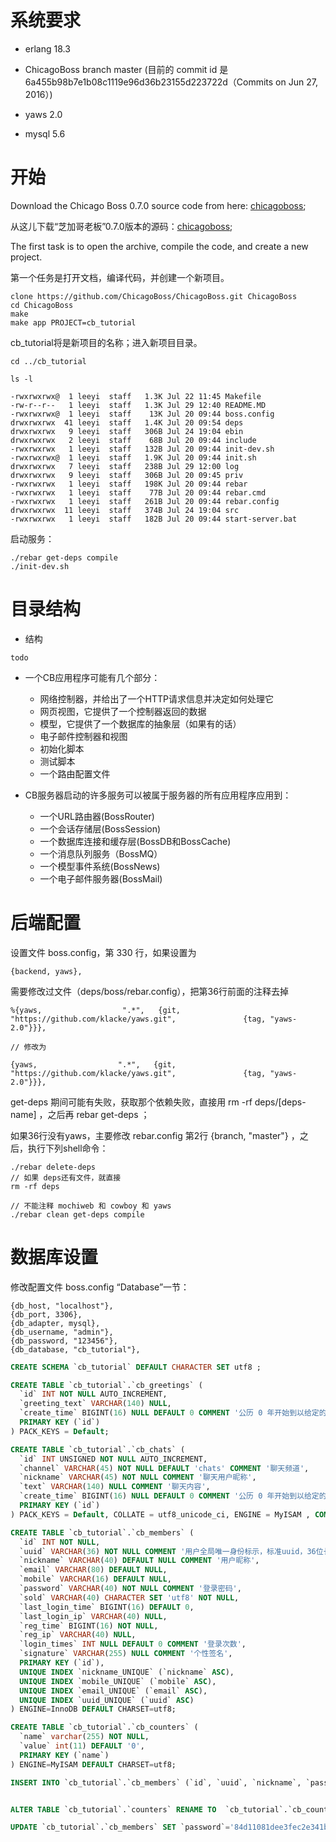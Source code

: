 # 系统要求

* erlang 18.3

* ChicagoBoss branch master (目前的 commit id 是 6a455b98b7e1b08c1119e96d36b23155d223722d（Commits on Jun 27, 2016）)

* yaws 2.0

* mysql 5.6

# 开始

Download the Chicago Boss 0.7.0 source code from here: [chicagoboss](http://www.chicagoboss.org/);

从这儿下载“芝加哥老板”0.7.0版本的源码：[chicagoboss](http://www.chicagoboss.org/);

The first task is to open the archive, compile the code, and create a new project.

第一个任务是打开文档，编译代码，并创建一个新项目。


```shell
clone https://github.com/ChicagoBoss/ChicagoBoss.git ChicagoBoss
cd ChicagoBoss
make
make app PROJECT=cb_tutorial
```

cb_tutorial将是新项目的名称；进入新项目目录。

```shell
cd ../cb_tutorial

ls -l

-rwxrwxrwx@  1 leeyi  staff   1.3K Jul 22 11:45 Makefile
-rw-r--r--   1 leeyi  staff   1.3K Jul 29 12:40 README.MD
-rwxrwxrwx@  1 leeyi  staff    13K Jul 20 09:44 boss.config
drwxrwxrwx  41 leeyi  staff   1.4K Jul 20 09:54 deps
drwxrwxrwx   9 leeyi  staff   306B Jul 24 19:04 ebin
drwxrwxrwx   2 leeyi  staff    68B Jul 20 09:44 include
-rwxrwxrwx   1 leeyi  staff   132B Jul 20 09:44 init-dev.sh
-rwxrwxrwx@  1 leeyi  staff   1.9K Jul 20 09:44 init.sh
drwxrwxrwx   7 leeyi  staff   238B Jul 29 12:00 log
drwxrwxrwx   9 leeyi  staff   306B Jul 20 09:45 priv
-rwxrwxrwx   1 leeyi  staff   198K Jul 20 09:44 rebar
-rwxrwxrwx   1 leeyi  staff    77B Jul 20 09:44 rebar.cmd
-rwxrwxrwx   1 leeyi  staff   261B Jul 20 09:44 rebar.config
drwxrwxrwx  11 leeyi  staff   374B Jul 24 19:04 src
-rwxrwxrwx   1 leeyi  staff   182B Jul 20 09:44 start-server.bat
```

启动服务：

```shell
./rebar get-deps compile
./init-dev.sh
```

# 目录结构

* 结构

```shell
todo
```

* 一个CB应用程序可能有几个部分：

    * 网络控制器，并给出了一个HTTP请求信息并决定如何处理它
    * 网页视图，它提供了一个控制器返回的数据
    * 模型，它提供了一个数据库的抽象层（如果有的话）
    * 电子邮件控制器和视图
    * 初始化脚本
    * 测试脚本
    * 一个路由配置文件

* CB服务器启动的许多服务可以被属于服务器的所有应用程序应用到：

    * 一个URL路由器(BossRouter)
    * 一个会话存储层(BossSession)
    * 一个数据库连接和缓存层(BossDB和BossCache)
    * 一个消息队列服务（BossMQ）
    * 一个模型事件系统(BossNews)
    * 一个电子邮件服务器(BossMail)

# 后端配置

设置文件 boss.config，第 330 行，如果设置为
```config
{backend, yaws},
```
需要修改过文件（deps/boss/rebar.config），把第36行前面的注释去掉

```config
%{yaws,                  ".*",   {git, "https://github.com/klacke/yaws.git",               {tag, "yaws-2.0"}}},

// 修改为

{yaws,                  ".*",   {git, "https://github.com/klacke/yaws.git",               {tag, "yaws-2.0"}}},
```

get-deps 期间可能有失败，获取那个依赖失败，直接用 rm -rf deps/[deps-name] ，之后再 rebar get-deps ；

如果36行没有yaws，主要修改 rebar.config 第2行  {branch, "master"} ，之后，执行下列shell命令：

```shell
./rebar delete-deps
// 如果 deps还有文件，就直接
rm -rf deps

// 不能注释 mochiweb 和 cowboy 和 yaws
./rebar clean get-deps compile
```

# 数据库设置
修改配置文件 boss.config “Database”一节：
```config
{db_host, "localhost"},
{db_port, 3306},
{db_adapter, mysql},
{db_username, "admin"},
{db_password, "123456"},
{db_database, "cb_tutorial"},
```

```sql
CREATE SCHEMA `cb_tutorial` DEFAULT CHARACTER SET utf8 ;

CREATE TABLE `cb_tutorial`.`cb_greetings` (
  `id` INT NOT NULL AUTO_INCREMENT,
  `greeting_text` VARCHAR(140) NULL,
  `create_time` BIGINT(16) NULL DEFAULT 0 COMMENT '公历 0 年开始到以给定的日期和时间(当前的世界标准时间（UTC）)为结束间的秒数',
  PRIMARY KEY (`id`)
) PACK_KEYS = Default;

CREATE TABLE `cb_tutorial`.`cb_chats` (
  `id` INT UNSIGNED NOT NULL AUTO_INCREMENT,
  `channel` VARCHAR(45) NOT NULL DEFAULT 'chats' COMMENT '聊天频道',
  `nickname` VARCHAR(45) NOT NULL COMMENT '聊天用户昵称',
  `text` VARCHAR(140) NULL COMMENT '聊天内容',
  `create_time` BIGINT(16) NULL DEFAULT 0 COMMENT '公历 0 年开始到以给定的日期和时间(当前的世界标准时间（UTC）)为结束间的秒数',
  PRIMARY KEY (`id`)
) PACK_KEYS = Default, COLLATE = utf8_unicode_ci, ENGINE = MyISAM , COMMENT = '聊天室记录' ;

CREATE TABLE `cb_tutorial`.`cb_members` (
  `id` INT NOT NULL,
  `uuid` VARCHAR(36) NOT NULL COMMENT '用户全局唯一身份标示，标准uuid，36位长度',
  `nickname` VARCHAR(40) DEFAULT NULL COMMENT '用户昵称',
  `email` VARCHAR(80) DEFAULT NULL,
  `mobile` VARCHAR(16) DEFAULT NULL,
  `password` VARCHAR(40) NOT NULL COMMENT '登录密码',
  `sold` VARCHAR(40) CHARACTER SET 'utf8' NOT NULL,
  `last_login_time` BIGINT(16) DEFAULT 0,
  `last_login_ip` VARCHAR(40) NULL,
  `reg_time` BIGINT(16) NOT NULL,
  `reg_ip` VARCHAR(40) NULL,
  `login_times` INT NULL DEFAULT 0 COMMENT '登录次数',
  `signature` VARCHAR(255) NULL COMMENT '个性签名',
  PRIMARY KEY (`id`),
  UNIQUE INDEX `nickname_UNIQUE` (`nickname` ASC),
  UNIQUE INDEX `mobile_UNIQUE` (`mobile` ASC),
  UNIQUE INDEX `email_UNIQUE` (`email` ASC),
  UNIQUE INDEX `uuid_UNIQUE` (`uuid` ASC)
) ENGINE=InnoDB DEFAULT CHARSET=utf8;

CREATE TABLE `cb_tutorial`.`cb_counters` (
  `name` varchar(255) NOT NULL,
  `value` int(11) DEFAULT '0',
  PRIMARY KEY (`name`)
) ENGINE=MyISAM DEFAULT CHARSET=utf8;

INSERT INTO `cb_tutorial`.`cb_members` (`id`, `uuid`, `nickname`, `password`, `sold`, `last_login_time`, `reg_time`, `login_times`, `signature`) VALUES ('1', 'e949f8a-5d42-11e6-9e4e-a45e60bb8fad', 'leeyi', '123456', 'e949f8a-5d42-11e6-9e4e-a45e60bb8fad', '0', '0', '0', 'hello');


ALTER TABLE `cb_tutorial`.`counters` RENAME TO  `cb_tutorial`.`cb_counters`;

UPDATE `cb_tutorial`.`cb_members` SET `password`='84d11081dee3fec2e341be57be04e651d6080e65' WHERE `id`='1';

```
